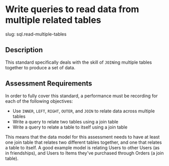 
# Write queries to read data from multiple related tables

slug: sql.read-multiple-tables

## Description
This standard specifically deals with the skill of `JOIN`ing multiple tables together to produce a set of data.

## Assessment Requirements
In order to fully cover this standard, a performance must be recording for each of the following objectives:

- Use `INNER`, `LEFT`, `RIGHT`, `OUTER`, and `JOIN` to relate data across multiple tables 
- Write a query to relate two tables using a join table
- Write a query to relate a table to itself using a join table


This means that the data model for this assessment needs to have at least one join table that relates two different tables together, and one that relates a table to itself. A good example model is relating Users to other Users (as in friendships), and Users to Items they've purchased through Orders (a join table).

